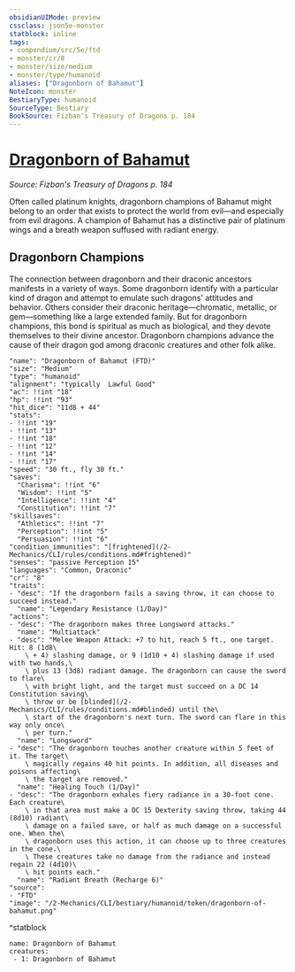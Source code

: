 ```yaml
---
obsidianUIMode: preview
cssclass: json5e-monster
statblock: inline
tags:
- compendium/src/5e/ftd
- monster/cr/8
- monster/size/medium
- monster/type/humanoid
aliases: ["Dragonborn of Bahamut"]
NoteIcon: monster
BestiaryType: humanoid
SourceType: Bestiary
BookSource: Fizban's Treasury of Dragons p. 184
---
```

# [Dragonborn of Bahamut](2-Mechanics/CLI/bestiary/humanoid/dragonborn-of-bahamut-ftd.md)
*Source: Fizban's Treasury of Dragons p. 184*  

Often called platinum knights, dragonborn champions of Bahamut might belong to an order that exists to protect the world from evil—and especially from evil dragons. A champion of Bahamut has a distinctive pair of platinum wings and a breath weapon suffused with radiant energy.

## Dragonborn Champions

The connection between dragonborn and their draconic ancestors manifests in a variety of ways. Some dragonborn identify with a particular kind of dragon and attempt to emulate such dragons' attitudes and behavior. Others consider their draconic heritage—chromatic, metallic, or gem—something like a large extended family. But for dragonborn champions, this bond is spiritual as much as biological, and they devote themselves to their divine ancestor. Dragonborn champions advance the cause of their dragon god among draconic creatures and other folk alike.

```statblock
"name": "Dragonborn of Bahamut (FTD)"
"size": "Medium"
"type": "humanoid"
"alignment": "typically  Lawful Good"
"ac": !!int "18"
"hp": !!int "93"
"hit_dice": "11d8 + 44"
"stats":
- !!int "19"
- !!int "13"
- !!int "18"
- !!int "12"
- !!int "14"
- !!int "17"
"speed": "30 ft., fly 30 ft."
"saves":
  "Charisma": !!int "6"
  "Wisdom": !!int "5"
  "Intelligence": !!int "4"
  "Constitution": !!int "7"
"skillsaves":
  "Athletics": !!int "7"
  "Perception": !!int "5"
  "Persuasion": !!int "6"
"condition_immunities": "[frightened](/2-Mechanics/CLI/rules/conditions.md#frightened)"
"senses": "passive Perception 15"
"languages": "Common, Draconic"
"cr": "8"
"traits":
- "desc": "If the dragonborn fails a saving throw, it can choose to succeed instead."
  "name": "Legendary Resistance (1/Day)"
"actions":
- "desc": "The dragonborn makes three Longsword attacks."
  "name": "Multiattack"
- "desc": "Melee Weapon Attack: +7 to hit, reach 5 ft., one target. Hit: 8 (1d8\
    \ + 4) slashing damage, or 9 (1d10 + 4) slashing damage if used with two hands,\
    \ plus 13 (3d8) radiant damage. The dragonborn can cause the sword to flare\
    \ with bright light, and the target must succeed on a DC 14 Constitution saving\
    \ throw or be [blinded](/2-Mechanics/CLI/rules/conditions.md#blinded) until the\
    \ start of the dragonborn's next turn. The sword can flare in this way only once\
    \ per turn."
  "name": "Longsword"
- "desc": "The dragonborn touches another creature within 5 feet of it. The target\
    \ magically regains 40 hit points. In addition, all diseases and poisons affecting\
    \ the target are removed."
  "name": "Healing Touch (1/Day)"
- "desc": "The dragonborn exhales fiery radiance in a 30-foot cone. Each creature\
    \ in that area must make a DC 15 Dexterity saving throw, taking 44 (8d10) radiant\
    \ damage on a failed save, or half as much damage on a successful one. When the\
    \ dragonborn uses this action, it can choose up to three creatures in the cone.\
    \ These creatures take no damage from the radiance and instead regain 22 (4d10)\
    \ hit points each."
  "name": "Radiant Breath (Recharge 6)"
"source":
- "FTD"
"image": "/2-Mechanics/CLI/bestiary/humanoid/token/dragonborn-of-bahamut.png"
```
^statblock

```encounter-table
name: Dragonborn of Bahamut
creatures:
 - 1: Dragonborn of Bahamut
```